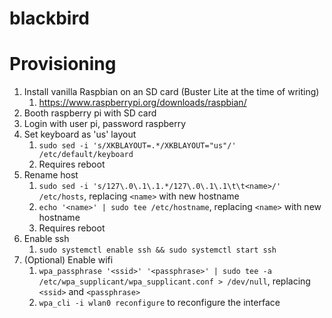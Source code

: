 # blackbird

# Provisioning

1. Install vanilla Raspbian on an SD card (Buster Lite at the time of writing)
   1. https://www.raspberrypi.org/downloads/raspbian/
1. Booth raspberry pi with SD card
1. Login with user pi, password raspberry
1. Set keyboard as 'us' layout
   1. `sudo sed -i 's/XKBLAYOUT=.*/XKBLAYOUT="us"/' /etc/default/keyboard`
   1. Requires reboot
1. Rename host
   1. `sudo sed -i 's/127\.0\.1\.1.*/127\.0\.1\.1\t\t<name>/' /etc/hosts`, replacing `<name>` with new hostname
   1. `echo '<name>' | sudo tee /etc/hostname`, replacing `<name>` with new hostname
   1. Requires reboot
1. Enable ssh
   1. `sudo systemctl enable ssh && sudo systemctl start ssh`
1. (Optional) Enable wifi
   1. `wpa_passphrase '<ssid>' '<passphrase>' | sudo tee -a /etc/wpa_supplicant/wpa_supplicant.conf > /dev/null`, replacing `<ssid>` and `<passphrase>`
   1. `wpa_cli -i wlan0 reconfigure` to reconfigure the interface
 
